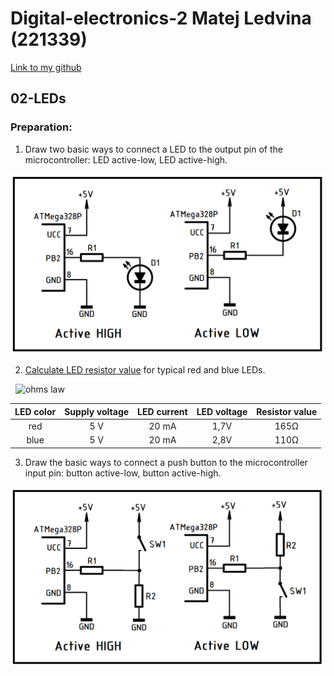 # Digital-electronics-2 Matej Ledvina (221339)
[Link to my github](https://github.com/Ledvuk/Digital-electronics-2/)
## 02-LEDs
### Preparation:

1. Draw two basic ways to connect a LED to the output pin of the microcontroller: LED active-low, LED active-high.

![LED_hookup](https://github.com/Ledvuk/Digital-electronics-2/blob/main/Labs/02-leds/LED_hookup.png)

2. [Calculate LED resistor value](https://electronicsclub.info/leds.htm) for typical red and blue LEDs.

&nbsp;
![ohms law](Images/ohms_law.png)
&nbsp;

| **LED color** | **Supply voltage** | **LED current** | **LED voltage** | **Resistor value** |
| :-: | :-: | :-: | :-: | :-: |
| red | 5&nbsp;V | 20&nbsp;mA | 1,7V | 165Ω |
| blue | 5&nbsp;V | 20&nbsp;mA | 2,8V | 110Ω |

3. Draw the basic ways to connect a push button to the microcontroller input pin: button active-low, button active-high.

![Button_hookup](https://github.com/Ledvuk/Digital-electronics-2/blob/main/Labs/02-leds/Button_hookup.png)